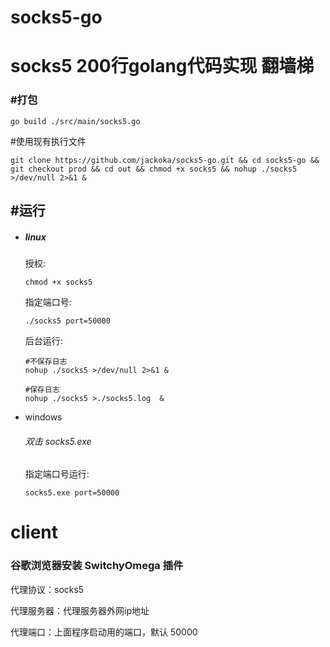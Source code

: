 # socks5-go





# socks5      200行golang代码实现 翻墙梯



### #打包

```
go build ./src/main/socks5.go
```





#使用现有执行文件

```
git clone https://github.com/jackoka/socks5-go.git && cd socks5-go && git checkout prod && cd out && chmod +x socks5 && nohup ./socks5 >/dev/null 2>&1 &
```



## #运行

- ##### linux

  授权:

  ```
  chmod +x socks5
  ```

  指定端口号:

  ```
  ./socks5 port=50000
  ```

  
  
  
  
  后台运行:
  
  ```
  #不保存日志
  nohup ./socks5 >/dev/null 2>&1 &
  
  #保存日志
  nohup ./socks5 >./socks5.log  &
  ```



- windows

  ###### 双击 socks5.exe

  

  指定端口号运行:

  ```
  socks5.exe port=50000
  ```








# client

### 谷歌浏览器安装 SwitchyOmega 插件

代理协议：socks5

代理服务器：代理服务器外网ip地址

代理端口：上面程序启动用的端口，默认 50000

